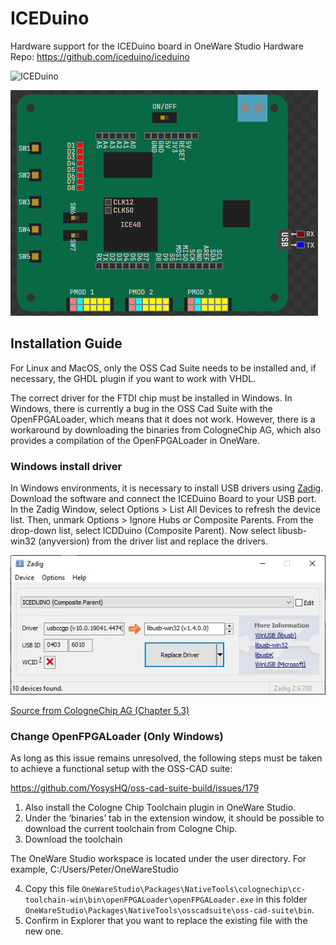 # ICEDuino 
Hardware support for the ICEDuino board in OneWare Studio
Hardware Repo: https://github.com/iceduino/iceduino

![ICEDuino](https://raw.githubusercontent.com/iceduino/iceduino/refs/heads/master/docs/iceduino_iso.png)

![](Examples/ICEDuino.png)

## Installation Guide

For Linux and MacOS, only the OSS Cad Suite needs to be installed and, if necessary, the GHDL plugin if you want to work with VHDL. 

The correct driver for the FTDI chip must be installed in Windows.
In Windows, there is currently a bug in the OSS Cad Suite with the OpenFPGALoader, which means that it does not work. However, there is a workaround by downloading the binaries from CologneChip AG, which also provides a compilation of the OpenFPGALoader in OneWare.

### Windows install driver

In Windows environments, it is necessary to install USB drivers using [Zadig](https://zadig.akeo.ie/). Download the software and connect the ICEDuino Board to your USB port.
In the Zadig Window, select Options > List All Devices to refresh the device list. 
Then, unmark Options > Ignore Hubs or Composite Parents. 
From the drop-down list, select ICDDuino (Composite Parent). 
Now select libusb-win32 (anyversion) from the driver list and replace the drivers.

![Win Zadig](docs/Zadig.jpg)

[Source from CologneChip AG (Chapter 5.3)](https://www.colognechip.com/docs/ug1002-toolchain-install-latest.pdf)

### Change OpenFPGALoader (Only Windows)

As long as this issue remains unresolved, the following steps must be taken to achieve a functional setup with the OSS-CAD suite:

https://github.com/YosysHQ/oss-cad-suite-build/issues/179 

1. Also install the Cologne Chip Toolchain plugin in OneWare Studio. 
2. Under the ‘binaries’ tab in the extension window, it should be possible to download the current toolchain from Cologne Chip.
3. Download the toolchain

The OneWare Studio workspace is located under the user directory. For example, C:/Users/Peter/OneWareStudio

4. Copy this file `OneWareStudio\Packages\NativeTools\colognechip\cc-toolchain-win\bin\openFPGALoader\openFPGALoader.exe` in this folder `OneWareStudio\Packages\NativeTools\osscadsuite\oss-cad-suite\bin`.
5. Confirm in Explorer that you want to replace the existing file with the new one.